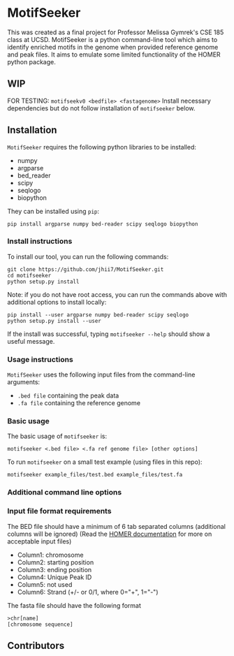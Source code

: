 # MotifSeeker

This was created as a final project for Professor Melissa Gymrek's CSE 185 class at UCSD. MotifSeeker is a python command-line tool which aims to identify enriched motifs in the genome when provided reference genome and peak files. It aims to emulate some limited functionality of the HOMER python package.

## WIP
FOR TESTING:
`motifseekv0 <bedfile> <fastagenome>`
Install necessary dependencies but do not follow installation of `motifseeker` below.

## Installation

`MotifSeeker` requires the following python libraries to be installed:
- numpy
- argparse
- bed_reader
- scipy
- seqlogo
- biopython

They can be installed using `pip`:

```pip install argparse numpy bed-reader scipy seqlogo biopython```

### Install instructions

To install our tool, you can run the following commands:

```
git clone https://github.com/jhii7/MotifSeeker.git
cd motifseeker
python setup.py install
```

Note: if you do not have root access, you can run the commands above with additional options to install locally:

```
pip install --user argparse numpy bed-reader scipy seqlogo
python setup.py install --user
```

If the install was successful, typing `motifseeker --help` should show a useful message.

### Usage instructions

`MotifSeeker` uses the following input files from the command-line arguments:
- `.bed file` containing the peak data
- `.fa file` containing the reference genome

### Basic usage

The basic usage of `motifseeker` is:
```
motifseeker <.bed file> <.fa ref genome file> [other options]
```

To run `motifseeker` on a small test example (using files in this repo):
```
motifseeker example_files/test.bed example_files/test.fa
```

### Additional command line options

### Input file format requirements

The BED file should have a minimum of 6 tab separated columns (additional columns will be ignored)
(Read the [HOMER documentation](http://homer.ucsd.edu/homer/ngs/peakMotifs.html#:~:text=The%20findMotifsGenome.pl%20program%20is,the%20enrichment%20of%20known%20motifs.) for more on acceptable input files)
- Column1: chromosome
- Column2: starting position
- Column3: ending position
- Column4: Unique Peak ID
- Column5: not used
- Column6: Strand (+/- or 0/1, where 0="+", 1="-")

The fasta file should have the following format
```
>chr[name]
[chromosome sequence]
```

## Contributors
